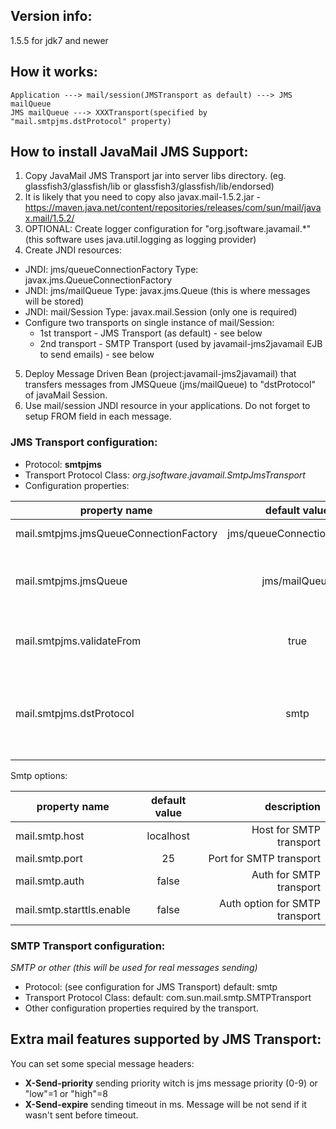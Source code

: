 ## Version info:
1.5.5 for jdk7 and newer
	
## How it works:

    Application ---> mail/session(JMSTransport as default) ---> JMS mailQueue
    JMS mailQueue ---> XXXTransport(specified by "mail.smtpjms.dstProtocol" property)


## How to install JavaMail JMS Support:
1) Copy JavaMail JMS Transport jar into server libs directory. (eg. glassfish3/glassfish/lib or glassfish3/glassfish/lib/endorsed)
2) It is likely that you need to copy also javax.mail-1.5.2.jar - https://maven.java.net/content/repositories/releases/com/sun/mail/javax.mail/1.5.2/
3) OPTIONAL: Create logger configuration for "org.jsoftware.javamail.*" (this software uses java.util.logging as logging provider)
4) Create JNDI resources:
 * JNDI: jms/queueConnectionFactory		Type: javax.jms.QueueConnectionFactory
 * JNDI: jms/mailQueue			Type: javax.jms.Queue			(this is where messages will be stored)
 * JNDI: mail/Session			Type: javax.mail.Session        (only one is required)
 * Configure two transports on single instance of mail/Session:
    * 1st transport - JMS Transport (as default) - see below
    * 2nd transport - SMTP Transport (used by javamail-jms2javamail EJB to send emails) - see below
5) Deploy Message Driven Bean (project:javamail-jms2javamail) that transfers messages from JMSQueue (jms/mailQueue) to "dstProtocol" of javaMail Session.
6) Use mail/session JNDI resource in your applications. Do not forget to setup FROM field in each message.


### JMS Transport configuration:

 * Protocol: **smtpjms**
 * Transport Protocol Class: *org.jsoftware.javamail.SmtpJmsTransport*
 * Configuration properties:

| property name | default value | description |
| ------------- |:-------------:| -----:|
| mail.smtpjms.jmsQueueConnectionFactory | jms/queueConnectionFactory | JMS connection |
| mail.smtpjms.jmsQueue | jms/mailQueue	| JMS Queue. (DO NOT CHANGE IT) |
| mail.smtpjms.validateFrom | true | Check if mail field FROM is set |
| mail.smtpjms.dstProtocol | smtp | Destination javaMail protocol. Used for real messages sending |


Smtp options:

| property name | default value | description |
| ------------- |:-------------:| -----:|
| mail.smtp.host | localhost | Host for SMTP transport |
| mail.smtp.port | 25 | Port for SMTP transport |
| mail.smtp.auth | false | Auth for SMTP transport |
| mail.smtp.starttls.enable | false | Auth option for SMTP transport |

### SMTP Transport configuration:
_SMTP or other (this will be used for real messages sending)_

 * Protocol: (see configuration for JMS Transport)		default: smtp
 * Transport Protocol Class:				            default: com.sun.mail.smtp.SMTPTransport
 * Other configuration properties required by the transport.

## Extra mail features supported by JMS Transport:
You can set some special message headers:
* **X-Send-priority**	sending priority witch is jms message priority (0-9) or "low"=1 or "high"=8
* **X-Send-expire**		sending timeout in ms. Message will be not send if it wasn't sent before timeout.







